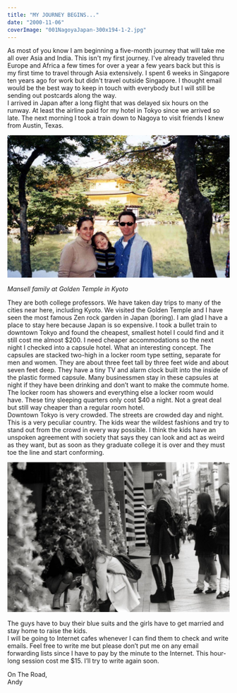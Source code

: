 ```yaml
---
title: "MY JOURNEY BEGINS..."
date: "2000-11-06"
coverImage: "001NagoyaJapan-300x194-1-2.jpg"
---
```


As most of you know I am beginning a five-month journey that will take me all over Asia and India. This isn't my first journey. I've already traveled thru Europe and Africa a few times for over a year a few years back but this is my first time to travel through Asia extensively. I spent 6 weeks in Singapore ten years ago for work but didn't travel outside Singapore. I thought email would be the best way to keep in touch with everybody but I will still be sending out postcards along the way.  
I arrived in Japan after a long flight that was delayed six hours on the runway. At least the airline paid for my hotel in Tokyo since we arrived so late. The next morning I took a train down to Nagoya to visit friends I knew from Austin, Texas.

![](images/004BethGreerBillyGoldenTempleKyotoJapan-1024x656.jpg)

_Mansell family at Golden Temple in Kyoto_

They are both college professors. We have taken day trips to many of the cities near here, including Kyoto. We visited the Golden Temple and I have seen the most famous Zen rock garden in Japan (boring). I am glad I have a place to stay here because Japan is so expensive. I took a bullet train to downtown Tokyo and found the cheapest, smallest hotel I could find and it still cost me almost $200. I need cheaper accommodations so the next night I checked into a capsule hotel. What an interesting concept. The capsules are stacked two-high in a locker room type setting, separate for men and women. They are about three feet tall by three feet wide and about seven feet deep. They have a tiny TV and alarm clock built into the inside of the plastic formed capsule. Many businessmen stay in these capsules at night if they have been drinking and don’t want to make the commute home. The locker room has showers and everything else a locker room would have. These tiny sleeping quarters only cost $40 a night. Not a great deal but still way cheaper than a regular room hotel.  
Downtown Tokyo is very crowded. The streets are crowded day and night. This is a very peculiar country. The kids wear the wildest fashions and try to stand out from the crowd in every way possible. I think the kids have an unspoken agreement with society that says they can look and act as weird as they want, but as soon as they graduate college it is over and they must toe the line and start conforming.

![](images/006FashionTokyoJapan-1-1024x690.jpg)

The guys have to buy their blue suits and the girls have to get married and stay home to raise the kids.  
I will be going to Internet cafes whenever I can find them to check and write emails. Feel free to write me but please don’t put me on any email forwarding lists since I have to pay by the minute to the Internet. This hour-long session cost me $15. I’ll try to write again soon.

On The Road,  
Andy
